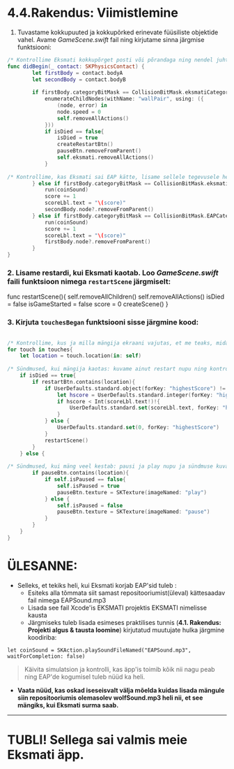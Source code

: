 
# 4.4.Rakendus: Viimistlemine


1. Tuvastame kokkupuuted ja kokkupõrked erinevate füüsiliste objektide vahel. Avame *GameScene.swift* fail ning kirjutame sinna järgmise funktsiooni:

```swift
/* Kontrollime Eksmati kokkupõrget posti või põrandaga ning nendel juhtudel lõpetame mängu */
func didBegin(_ contact: SKPhysicsContact) {
        let firstBody = contact.bodyA
        let secondBody = contact.bodyB
        
        if firstBody.categoryBitMask == CollisionBitMask.eksmatiCategory && secondBody.categoryBitMask == CollisionBitMask.postCategory || firstBody.categoryBitMask == CollisionBitMask.postCategory && secondBody.categoryBitMask == CollisionBitMask.eksmatiCategory || firstBody.categoryBitMask == CollisionBitMask.eksmatiCategory && secondBody.categoryBitMask == CollisionBitMask.groundCategory || firstBody.categoryBitMask == CollisionBitMask.groundCategory && secondBody.categoryBitMask == CollisionBitMask.eksmatiCategory{
            enumerateChildNodes(withName: "wallPair", using: ({
                (node, error) in
                node.speed = 0
                self.removeAllActions()
            }))
            if isDied == false{
                isDied = true
                createRestartBtn()
                pauseBtn.removeFromParent()
                self.eksmati.removeAllActions()
            }
            
/* Kontrollime, kas Eksmati sai EAP kätte, lisame sellele tegevusele heli ning suurendame skoori ja eemaldame kätte saadud EAP ekraanilt*/
        } else if firstBody.categoryBitMask == CollisionBitMask.eksmatiCategory && secondBody.categoryBitMask == CollisionBitMask.EAPCategory {
            run(coinSound)
            score += 1
            scoreLbl.text = "\(score)"
            secondBody.node?.removeFromParent()
        } else if firstBody.categoryBitMask == CollisionBitMask.EAPCategory && secondBody.categoryBitMask == CollisionBitMask.eksmatiCategory {
            run(coinSound)
            score += 1
            scoreLbl.text = "\(score)"
            firstBody.node?.removeFromParent()
        }
}
```

### 2. Lisame restardi, kui Eksmati kaotab. Loo *GameScene.swift* faili funktsioon nimega ```restartScene``` järgmiselt:

func restartScene(){
    self.removeAllChildren()
    self.removeAllActions()
    isDied = false
    isGameStarted = false
    score = 0
    createScene()
}

### 3. Kirjuta ```touchesBegan``` funktsiooni sisse järgmine kood:

```swift

/* Kontrollime, kus ja milla mängija ekraani vajutas, et me teaks, mida mäng parajasti kuvama peab */
for touch in touches{
    let location = touch.location(in: self)
    
/* Sündmused, kui mängija kaotas: kuvame ainut restart nupu ning kontrollime selle vajutamisel parimat skoori */
    if isDied == true{
        if restartBtn.contains(location){
            if UserDefaults.standard.object(forKey: "highestScore") != nil {
                let hscore = UserDefaults.standard.integer(forKey: "highestScore")
                if hscore < Int(scoreLbl.text!)!{
                    UserDefaults.standard.set(scoreLbl.text, forKey: "highestScore")
                }
            } else {
                UserDefaults.standard.set(0, forKey: "highestScore")
            }
            restartScene()
        }
    } else {     
        
/* Sündmused, kui mäng veel kestab: pausi ja play nupu ja sündmuse kuvamine */
        if pauseBtn.contains(location){
            if self.isPaused == false{
                self.isPaused = true
                pauseBtn.texture = SKTexture(imageNamed: "play")
            } else {
                self.isPaused = false
                pauseBtn.texture = SKTexture(imageNamed: "pause")
            }
        }
    }
}
```

# ÜLESANNE:
* Selleks, et tekiks heli, kui Eksmati korjab EAP'sid tuleb :
	* Esiteks alla tõmmata siit samast repositooriumist(üleval) kättesaadav fail nimega EAPSound.mp3
	* Lisada see fail Xcode'is EKSMATI projektis EKSMATI nimelisse kausta
	* Järgmiseks tuleb lisada esimeses praktilises tunnis (**4.1. Rakendus: Projekti algus & tausta loomine**) kirjutatud muutujate hulka järgmine koodiriba: 

```let coinSound = SKAction.playSoundFileNamed("EAPSound.mp3", waitForCompletion: false)```

>Käivita simulatsion ja kontrolli, kas äpp'is toimib kõik nii nagu peab ning EAP'de kogumisel tuleb nüüd ka heli.

* **Vaata nüüd, kas oskad iseseisvalt välja mõelda kuidas lisada mängule siin repositooriumis olemasolev wolfSound.mp3 heli nii, et see mängiks, kui Eksmati surma saab.**
___


# TUBLI! Sellega sai valmis meie Eksmati äpp.
